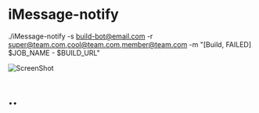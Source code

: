 # iMessage-notify

./iMessage-notify -s build-bot@email.com -r super@team.com,cool@team.com,member@team.com -m "[Build, FAILED] $JOB_NAME - $BUILD_URL"

![ScreenShot](https://raw.github.com/dustywusty/build-ci-scripts/master/screenshots/iMessage-notify.png)

# ..
